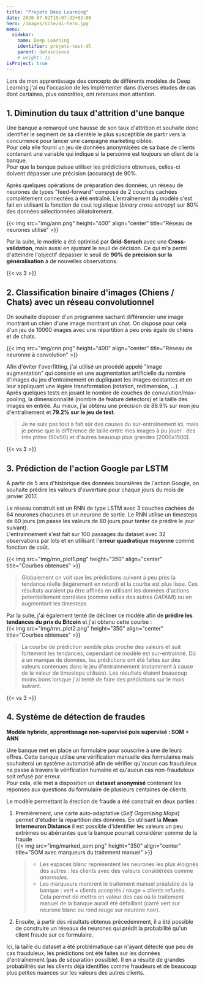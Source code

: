 ```yaml
---
title: "Projets Deep Learning"
date: 2020-07-02T19:07:32+02:00
hero: /images/site/ai-hero.jpg
menu:
  sidebar:
    name: Deep Learning
    identifier: projets-test-dl
    parent: datascience
    # weight: 12
isProject: true
---
```


Lors de mon apprentissage des concepts de différents modèles de Deep Learning j'ai eu l'occasion de les implémenter dans diverses études de cas dont certaines, plus concrêtes, ont retenues mon attention.

## 1. Diminution du taux d'attrition d'une banque

Une banque a remarqué une hausse de son taux d'attrition et souhaite donc identifier le segment de sa clientèle le plus susceptible de partir vers la concurrence pour lancer une campagne marketing ciblée.  
Pour cela elle fourni un jeu de données anonymisées de sa base de clients contenant une variable qui indique si la personne est toujours un client de la banque.  
Pour que la banque puisse utiliser les prédictions obtenues, celles-ci doivent dépasser une précision (accuracy) de 90%.

Après quelques opérations de préparation des données, un réseau de neurones de types "feed-forward" composé de 2 couches cachées complètement connectées a été entraîné.
L'entraînement du modèle s'est fait en utilisant la fonction de cout logistique (*binary cross entropy*) sur 80% des données sélectionnées aléatoirement.

{{< img src="img/ann.png" height="400" align="center" title="Réseau de neurones utilisé" >}}


Par la suite, le modèle a été optimisé par **Grid-Serach** avec une **Cross-validation**, mais aussi en ajustant le seuil de décision. Ce qui m'a permi d'atteindre l'objectif dépasser le seuil de **90% de précision sur la généralisation** à de nouvelles observations.
  
{{< vs 3 >}}

## 2. Classification binaire d'images (Chiens / Chats) avec un réseau convolutionnel

On souhaite disposer d'un programme sachant différencier une image montrant un chien d'une image montrant un chat. On dispose pour cela d'un jeu de 10000 images avec une répartition à peu près égale de chiens et de chats.

{{< img src="img/cnn.png" height="400" align="center" title="Réseau de neuronne à convolution" >}}


Afin d'éviter l'overfitting, j'ai utilisé un procédé appelé "image augmentation" qui consiste en une augmentation artificielle du nombre d'images du jeu d'entrainement en dupliquant les images existantes et en leur appliquant une légère transformation (rotation, redimension, …)  
Après quelques tests en jouant le nombre de couches de convulution/max-pooling, la dimensionnalité (nombre de feature detectors) et la taille des images en entrée. Au mieux, j'ai obtenu une précision de 88.9% sur mon jeu d'entraînement et **79.2% sur le jeu de test**.  
> Je ne suis pas tout à fait sûr des causes du sur-entraînement ici, mais je pense que la différence de taille entre mes images à pu jouer : des très ptites (50x50) et d'autres beauoup plus grandes (2000x1500).
  
{{< vs 3 >}}

## 3. Prédiction de l'action Google par LSTM

À partir de 5 ans d'historique des données boursières de l'action Google, on souhaite prédire les valeurs d'ouverture pour chaque jours du mois de janvier 2017.

Le réseau construit est un RNN de type LSTM avec 3 couches cachées de 64 neurones chacunes et un neurone de sortie. Le RNN utilise un timesteps de 60 jours (on passe les valeurs de 60 jours pour tenter de prédire le jour suivant).  
L'entrainnement s'est fait sur 100 passages du dataset avec 32 observations par lots et en utilisant l'**erreur quadratique moyenne** comme fonction de coût.

{{< img src="img/rnn_plot1.png" height="350" align="center" title="Courbes obtenues" >}}

> Globalement on voit que les prédictions suivent à peu près la tendance réelle (légèrement en retard) et la courbe est plus lisse.
> Ces résultats auraient pu être affinés en utilisant les données d'actions potentiellement corrélées (comme celles des autres *GAFAMI*) ou en augmentant les timesteps

Par la suite, j'ai également tenté de décliner ce modèle afin de **prédire les tendances du prix du Bitcoin** et j'ai obtenu cette courbe :  
{{< img src="img/rnn_plot2.png" height="350" align="center" title="Courbes obtenues" >}}

> La courbe de prédiction semble plus proche des valeurs et suit fortement les tendances, cependant ce modèle est sur-entrainné. Dû à un manque de données, les prédictions ont été faites sur des valeurs contenues dans le jeu d'entrainnement (notamment à cause de la valeur de timesteps utilisée). 
> Les résultats étaient beaucoup moins bons lorsque j'ai tenté de faire des prédictions sur le mois suivant.
  
{{< vs 3 >}}

## 4. Système de détection de fraudes
**Modèle hybride, apprentissage non-supervisé puis supervisé : SOM + ANN**

Une banque met en place un formulaire pour souscrire à une de leurs offres. Cette banque utilise une vérification manuelle des formulaires mais souhaiterai un système automatisé afin de vérifier qu'aucun cas frauduleux ne passe à travers la vérification humaine et qu'aucun cas non-frauduleux soit refusé par erreur.   
Pour cela, elle met à disposition un **dataset anonymisé** contenant les réponses aux questions du formulaire de plusieurs centaines de clients.

Le modèle permettant la étection de fraude a été construit en deux parties : 
1. Premièrement, une carte auto-adaptative (*Self Organizing Maps*) permet d'étudier la répartition des données. En utilisant la **Mean Interneuron Distance** il est possible d'identifier les valeurs un peu extrèmes ou abérrantes que la banque pourrait considérer comme de la fraude  
    {{< img src="img/marked_som.png" height="350" align="center" title="SOM avec marqueurs du traitement manuel" >}}

    > - Les espaces blanc représentent les neurones les plus éloignés des autres : les clients avec des valeurs considérées comme *anormales*.  
    > - Les marqueurs montrent le traitement manuel préalable de la banque : vert = clients acceptés / rouge = clients refusés.  
        Cela permet de mettre en valeur des cas où le traitement manuel de la banque aurait été défaillant (carré vert sur neurone blanc ou rond rouge sur neurone noir).  
2. Ensuite, à partir des résultats obtenus précedemment, il a été possible de construire un réseaux de neurones qui prédit la probabilité qu'un client fraude sur ce formulaire.

Ici, la taille du dataset a été problématique car n'ayant détecté que peu de cas frauduleux, les prédictions ont été faites sur les données d'entraînement (pas de séparation possible). Il en a résulté de grandes probabilités sur les clients déja identifiés comme fraudeurs et de beaucoup plus petites nuances sur les valeurs des autres clients.